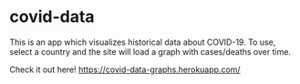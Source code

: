 # covid-data
This is an app which visualizes historical data about COVID-19. To use, select a country and the site will load a graph with cases/deaths over time.

Check it out here!
https://covid-data-graphs.herokuapp.com/

